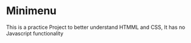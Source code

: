 # Minimenu

This is a practice Project to better understand HTMML and CSS, It has no Javascript functionality
